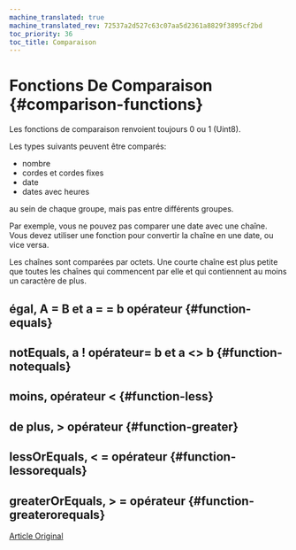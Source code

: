```yaml
---
machine_translated: true
machine_translated_rev: 72537a2d527c63c07aa5d2361a8829f3895cf2bd
toc_priority: 36
toc_title: Comparaison
---
```


# Fonctions De Comparaison {#comparison-functions}

Les fonctions de comparaison renvoient toujours 0 ou 1 (Uint8).

Les types suivants peuvent être comparés:

-   nombre
-   cordes et cordes fixes
-   date
-   dates avec heures

au sein de chaque groupe, mais pas entre différents groupes.

Par exemple, vous ne pouvez pas comparer une date avec une chaîne. Vous devez utiliser une fonction pour convertir la chaîne en une date, ou vice versa.

Les chaînes sont comparées par octets. Une courte chaîne est plus petite que toutes les chaînes qui commencent par elle et qui contiennent au moins un caractère de plus.

## égal, A = B et a = = b opérateur {#function-equals}

## notEquals, a ! opérateur= b et a \<\> b {#function-notequals}

## moins, opérateur \<  {#function-less}

## de plus, \> opérateur {#function-greater}

## lessOrEquals, \< = opérateur {#function-lessorequals}

## greaterOrEquals, \> = opérateur {#function-greaterorequals}

[Article Original](https://clickhouse.tech/docs/en/query_language/functions/comparison_functions/) <!--hide-->

